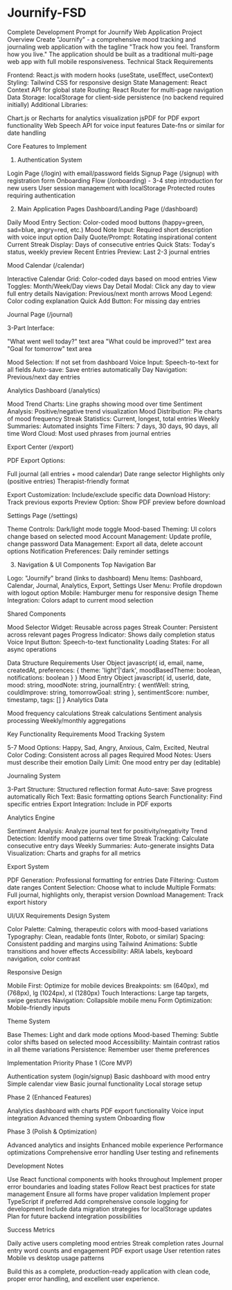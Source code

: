 # Journify-FSD
Complete Development Prompt for Journify Web Application
Project Overview
Create "Journify" - a comprehensive mood tracking and journaling web application with the tagline "Track how you feel. Transform how you live." The application should be built as a traditional multi-page web app with full mobile responsiveness.
Technical Stack Requirements

Frontend: React.js with modern hooks (useState, useEffect, useContext)
Styling: Tailwind CSS for responsive design
State Management: React Context API for global state
Routing: React Router for multi-page navigation
Data Storage: localStorage for client-side persistence (no backend required initially)
Additional Libraries:

Chart.js or Recharts for analytics visualization
jsPDF for PDF export functionality
Web Speech API for voice input features
Date-fns or similar for date handling



Core Features to Implement
1. Authentication System

Login Page (/login) with email/password fields
Signup Page (/signup) with registration form
Onboarding Flow (/onboarding) - 3-4 step introduction for new users
User session management with localStorage
Protected routes requiring authentication

2. Main Application Pages
Dashboard/Landing Page (/dashboard)

Daily Mood Entry Section: Color-coded mood buttons (happy=green, sad=blue, angry=red, etc.)
Mood Note Input: Required short description with voice input option
Daily Quote/Prompt: Rotating inspirational content
Current Streak Display: Days of consecutive entries
Quick Stats: Today's status, weekly preview
Recent Entries Preview: Last 2-3 journal entries

Mood Calendar (/calendar)

Interactive Calendar Grid: Color-coded days based on mood entries
View Toggles: Month/Week/Day views
Day Detail Modal: Click any day to view full entry details
Navigation: Previous/next month arrows
Mood Legend: Color coding explanation
Quick Add Button: For missing day entries

Journal Page (/journal)

3-Part Interface:

"What went well today?" text area
"What could be improved?" text area
"Goal for tomorrow" text area


Mood Selection: If not set from dashboard
Voice Input: Speech-to-text for all fields
Auto-save: Save entries automatically
Day Navigation: Previous/next day entries

Analytics Dashboard (/analytics)

Mood Trend Charts: Line graphs showing mood over time
Sentiment Analysis: Positive/negative trend visualization
Mood Distribution: Pie charts of mood frequency
Streak Statistics: Current, longest, total entries
Weekly Summaries: Automated insights
Time Filters: 7 days, 30 days, 90 days, all time
Word Cloud: Most used phrases from journal entries

Export Center (/export)

PDF Export Options:

Full journal (all entries + mood calendar)
Date range selector
Highlights only (positive entries)
Therapist-friendly format


Export Customization: Include/exclude specific data
Download History: Track previous exports
Preview Option: Show PDF preview before download

Settings Page (/settings)

Theme Controls: Dark/light mode toggle
Mood-based Theming: UI colors change based on selected mood
Account Management: Update profile, change password
Data Management: Export all data, delete account options
Notification Preferences: Daily reminder settings

3. Navigation & UI Components
Top Navigation Bar

Logo: "Journify" brand (links to dashboard)
Menu Items: Dashboard, Calendar, Journal, Analytics, Export, Settings
User Menu: Profile dropdown with logout option
Mobile: Hamburger menu for responsive design
Theme Integration: Colors adapt to current mood selection

Shared Components

Mood Selector Widget: Reusable across pages
Streak Counter: Persistent across relevant pages
Progress Indicator: Shows daily completion status
Voice Input Button: Speech-to-text functionality
Loading States: For all async operations

Data Structure Requirements
User Object
javascript{
  id, email, name, createdAt, preferences: {
    theme: 'light'|'dark',
    moodBasedTheme: boolean,
    notifications: boolean
  }
}
Mood Entry Object
javascript{
  id, userId, date, mood: string, moodNote: string,
  journalEntry: {
    wentWell: string,
    couldImprove: string,
    tomorrowGoal: string
  },
  sentimentScore: number, timestamp, tags: []
}
Analytics Data

Mood frequency calculations
Streak calculations
Sentiment analysis processing
Weekly/monthly aggregations

Key Functionality Requirements
Mood Tracking System

5-7 Mood Options: Happy, Sad, Angry, Anxious, Calm, Excited, Neutral
Color Coding: Consistent across all pages
Required Mood Notes: Users must describe their emotion
Daily Limit: One mood entry per day (editable)

Journaling System

3-Part Structure: Structured reflection format
Auto-save: Save progress automatically
Rich Text: Basic formatting options
Search Functionality: Find specific entries
Export Integration: Include in PDF exports

Analytics Engine

Sentiment Analysis: Analyze journal text for positivity/negativity
Trend Detection: Identify mood patterns over time
Streak Tracking: Calculate consecutive entry days
Weekly Summaries: Auto-generate insights
Data Visualization: Charts and graphs for all metrics

Export System

PDF Generation: Professional formatting for entries
Date Filtering: Custom date ranges
Content Selection: Choose what to include
Multiple Formats: Full journal, highlights only, therapist version
Download Management: Track export history

UI/UX Requirements
Design System

Color Palette: Calming, therapeutic colors with mood-based variations
Typography: Clean, readable fonts (Inter, Roboto, or similar)
Spacing: Consistent padding and margins using Tailwind
Animations: Subtle transitions and hover effects
Accessibility: ARIA labels, keyboard navigation, color contrast

Responsive Design

Mobile First: Optimize for mobile devices
Breakpoints: sm (640px), md (768px), lg (1024px), xl (1280px)
Touch Interactions: Large tap targets, swipe gestures
Navigation: Collapsible mobile menu
Form Optimization: Mobile-friendly inputs

Theme System

Base Themes: Light and dark mode options
Mood-based Theming: Subtle color shifts based on selected mood
Accessibility: Maintain contrast ratios in all theme variations
Persistence: Remember user theme preferences

Implementation Priority
Phase 1 (Core MVP)

Authentication system (login/signup)
Basic dashboard with mood entry
Simple calendar view
Basic journal functionality
Local storage setup

Phase 2 (Enhanced Features)

Analytics dashboard with charts
PDF export functionality
Voice input integration
Advanced theming system
Onboarding flow

Phase 3 (Polish & Optimization)

Advanced analytics and insights
Enhanced mobile experience
Performance optimizations
Comprehensive error handling
User testing and refinements

Development Notes

Use React functional components with hooks throughout
Implement proper error boundaries and loading states
Follow React best practices for state management
Ensure all forms have proper validation
Implement proper TypeScript if preferred
Add comprehensive console logging for development
Include data migration strategies for localStorage updates
Plan for future backend integration possibilities

Success Metrics

Daily active users completing mood entries
Streak completion rates
Journal entry word counts and engagement
PDF export usage
User retention rates
Mobile vs desktop usage patterns

Build this as a complete, production-ready application with clean code, proper error handling, and excellent user experience.
